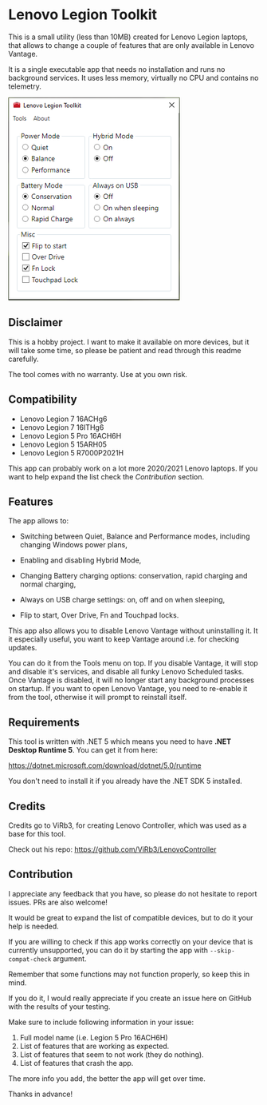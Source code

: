 # Lenovo Legion Toolkit

This is a small utility (less than 10MB) created for Lenovo Legion laptops, that allows to change a couple of features that are only available in Lenovo Vantage.

It is a single executable app that needs no installation and runs no background services. It uses less memory, virtually no CPU and contains no telemetry.

![screenshot](assets/screenshot.png)


## Disclaimer

This is a hobby project. I want to make it available on more devices, but it will take some time, so please be patient and read through this readme carefully.

The tool comes with no warranty. Use at you own risk.


## Compatibility

* Lenovo Legion 7 16ACHg6
* Lenovo Legion 7 16ITHg6
* Lenovo Legion 5 Pro 16ACH6H
* Lenovo Legion 5 15ARH05
* Lenovo Legion 5 R7000P2021H

This app can probably work on a lot more 2020/2021 Lenovo laptops. If you want to help expand the list check the *Contribution* section.


## Features

The app allows to:

* Switching between Quiet, Balance and Performance modes, including changing Windows power plans,

* Enabling and disabling Hybrid Mode,

* Changing Battery charging options: conservation, rapid charging and normal charging,

* Always on USB charge settings: on, off and on when sleeping,

* Flip to start, Over Drive, Fn and Touchpad locks.

This app also allows you to disable Lenovo Vantage without uninstalling it. It it especially useful, you want to keep Vantage around i.e. for checking updates.

You can do it from the Tools menu on top. If you disable Vantage, it will stop and disable it's services, and disable all funky Lenovo Scheduled tasks. Once Vantage is disabled, it will no longer start any background processes on startup. If you want to open Lenovo Vantage, you need to re-enable it from the tool, otherwise it will prompt to reinstall itself.


## Requirements

This tool is written with .NET 5 which means you need to have **.NET Desktop Runtime 5**. You can get it from here:

https://dotnet.microsoft.com/download/dotnet/5.0/runtime

You don't need to install it if you already have the .NET SDK 5 installed.


## Credits

Credits go to ViRb3, for creating Lenovo Controller, which was used as a base for this tool.

Check out his repo: https://github.com/ViRb3/LenovoController


## Contribution

I appreciate any feedback that you have, so please do not hesitate to report issues. PRs are also welcome!

It would be great to expand the list of compatible devices, but to do it your help is needed.

If you are willing to check if this app works correctly on your device that is currently unsupported, you can do it by starting the app with ``--skip-compat-check`` argument.

Remember that some functions may not function properly, so keep this in mind.

If you do it, I would really appreciate if you create an issue here on GitHub with the results of your testing.

Make sure to include following information in your issue:

1. Full model name (i.e. Legion 5 Pro 16ACH6H)
2. List of features that are working as expected.
3. List of features that seem to not work (they do nothing).
4. List of features that crash the app.

The more info you add, the better the app will get over time.

Thanks in advance!
